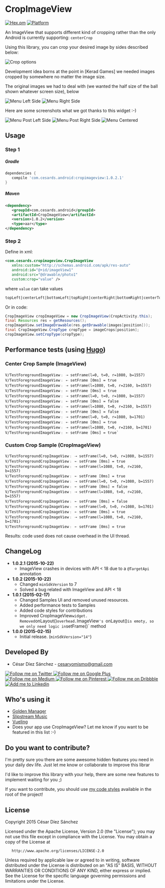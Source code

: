 CropImageView
=============
[![Hex.pm](https://img.shields.io/hexpm/l/plug.svg)](http://www.apache.org/licenses/LICENSE-2.0) [![Platform](https://img.shields.io/badge/platform-android-green.svg)](http://developer.android.com/index.html)


An ImageView that supports different kind of cropping rather than the only Android is currently supporting: `centerCrop`

Using this library, you can crop your desired image by sides described below:

![Crop options](https://github.com/cesards/CropImageView/blob/master/art/cropping.png)

Development idea borns at the point in [Kerad Games] we needed images cropped by somewhere no matter the image size.

The original images we had to deal with (we wanted the half size of the ball shown whatever screen size), below

![Menu Left Side](https://github.com/cesards/CropImageView/blob/master/art/slide_menu_left.jpg)
![Menu Right Side](https://github.com/cesards/CropImageView/blob/master/art/slide_menu_right.jpg)

Here are some screenshots what we got thanks to this widget :-)

![Menu Post Left Side](https://github.com/cesards/CropImageView/blob/master/art/crop_menu_1.png)
![Menu Post Right Side](https://github.com/cesards/CropImageView/blob/master/art/crop_menu_2.png)
![Menu Centered](https://github.com/cesards/CropImageView/blob/master/art/crop_menu_3.png)

Usage
-----
### Step 1
##### Gradle
```groovy
dependencies {
   compile 'com.cesards.android:cropimageview:1.0.2.1'
}
```
##### Maven
```xml
<dependency>
   <groupId>com.cesards.android</groupId>
   <artifactId>CropImageView</artifactId>
   <version>1.0.2</version>
   <type>aar</type>
</dependency>
```
### Step 2
Define in xml:
```xml
<com.cesards.cropimageview.CropImageView
   xmlns:custom="http://schemas.android.com/apk/res-auto"
   android:id="@+id/imageView1"
   android:src="@drawable/photo1"
   custom:crop="value" />
```
where `value` can take values
```xml
topLeft|centerLeft|bottomLeft|topRight|centerRight|bottomRight|centerTop|centerBottom
```
Or in code:
```java
CropImageView cropImageView = new CropImageView(CropActivity.this);
final Resources res = getResources();
cropImageView.setImageDrawable(res.getDrawable(images[position]));
final CropImageView.CropType cropType = imageCrops[position];
cropImageView.setCropType(cropType);
```
Performance tests (using [Hugo](https://github.com/jakeWharton/hugo))
---------

### Center Crop Sample (ImageView)
```
V/TestForegroundImageView﹕ ⇢ setFrame(l=0, t=0, r=1080, b=1557)
V/TestForegroundImageView﹕ ⇠ setFrame [0ms] = true
V/TestForegroundImageView﹕ ⇢ setFrame(l=1080, t=0, r=2160, b=1557)
V/TestForegroundImageView﹕ ⇠ setFrame [0ms] = true
V/TestForegroundImageView﹕ ⇢ setFrame(l=0, t=0, r=1080, b=1557)
V/TestForegroundImageView﹕ ⇠ setFrame [0ms] = false
V/TestForegroundImageView﹕ ⇢ setFrame(l=1080, t=0, r=2160, b=1557)
V/TestForegroundImageView﹕ ⇠ setFrame [0ms] = false
V/TestForegroundImageView﹕ ⇢ setFrame(l=0, t=0, r=1080, b=1701)
V/TestForegroundImageView﹕ ⇠ setFrame [0ms] = true
V/TestForegroundImageView﹕ ⇢ setFrame(l=1080, t=0, r=2160, b=1701)
V/TestForegroundImageView﹕ ⇠ setFrame [0ms] = true`
```

### Custom Crop Sample (CropImageView)
```
V/TestForegroundCropImageView﹕ ⇢ setFrame(l=0, t=0, r=1080, b=1557)
V/TestForegroundCropImageView﹕ ⇠ setFrame [0ms] = true
V/TestForegroundCropImageView﹕ ⇢ setFrame(l=1080, t=0, r=2160, b=1557)
V/TestForegroundCropImageView﹕ ⇠ setFrame [0ms] = true
V/TestForegroundCropImageView﹕ ⇢ setFrame(l=0, t=0, r=1080, b=1557)
V/TestForegroundCropImageView﹕ ⇠ setFrame [0ms] = false
V/TestForegroundCropImageView﹕ ⇢ setFrame(l=1080, t=0, r=2160, b=1557)
V/TestForegroundCropImageView﹕ ⇠ setFrame [0ms] = false
V/TestForegroundCropImageView﹕ ⇢ setFrame(l=0, t=0, r=1080, b=1701)
V/TestForegroundCropImageView﹕ ⇠ setFrame [0ms] = true
V/TestForegroundCropImageView﹕ ⇢ setFrame(l=1080, t=0, r=2160, b=1701)
V/TestForegroundCropImageView﹕ ⇠ setFrame [0ms] = true
```
Results: code used does not cause overhead in the UI thread.

ChangeLog
---------
* __1.0.2.1 (2015-10-22)__
   * ImageView crashes in devices with API < 18 due to a `@TargetApi` annotation
* __1.0.2 (2015-10-22)__
  * Changed `minSdkVersion` to 7
  * Solved a bug related with ImageView and API < 18
* __1.0.1 (2015-02-17)__
  * Changed Samples UI and removed unused resources.
  * Added performance tests to Samples
  * Added code styles for contributions
  * Improved CropImageView` widget. Removed `onLayout()` overhead. `ImageView`'s `onLayout()` is emoty, so we only need logic in `setFrame()` method
* __1.0.0 (2015-02-15)__
  * Initial release. (```minSdkVersion="14"```)

Developed By
------------
* César Díez Sánchez - <cesaryomismo@gmail.com>

<a href="https://twitter.com/menorking">
  <img alt="Follow me on Twitter" src="http://i.imgur.com/FMPxu5z.png" />
</a>
<a href="https://plus.google.com/115273462230054581675">
  <img alt="Follow me on Google Plus" src="http://i.imgur.com/KUyF398.png" />
</a>
<a href="https://medium.com/@cesards">
  <img alt="Follow me on Medium" src="http://i.imgur.com/oStZly8.png" />
</a>
<a href="https://www.pinterest.com/menorking/">
  <img alt="Follow me on Pinterest" src="http://i.imgur.com/ByWvWfX.png" />
</a>
<a href="https://dribbble.com/cesards">
  <img alt="Follow me on Dribbble" src="http://i.imgur.com/zWa8Fx3.png" />
</a>
<a href="http://www.linkedin.com/in/cesardiezsanchez">
  <img alt="Add me to Linkedin" src="http://i.imgur.com/GR52IsJ.png" />
</a>

Who's using it
--------------
* [Golden Manager](https://play.google.com/store/apps/details?id=com.keradgames.goldenmanager)
* [Slipstream Music](https://play.google.com/store/apps/details?id=com.cypher.slipstream&hl=en)
* [Vueling](https://play.google.com/store/apps/details?id=com.mo2o.vueling)
* Does your app use CropImageView? Let me know if you want to be featured in this list :-)

Do you want to contribute?
--------------------------
I'm pretty sure you there are some awesome hidden features you need in your daily dev life. Just let me know or collaborate to improve this librar

I'd like to improve this library with your help, there are some new features to implement waiting for you ;)

If you want to contribute, you should use [my code styles](https://github.com/cesards/CropImageView/blob/master/codestyles_DogmaLabs.xml) available in the root of the project!

License
---------

   Copyright 2015 César Díez Sánchez

   Licensed under the Apache License, Version 2.0 (the "License");
   you may not use this file except in compliance with the License.
   You may obtain a copy of the License at

       http://www.apache.org/licenses/LICENSE-2.0

   Unless required by applicable law or agreed to in writing, software
   distributed under the License is distributed on an "AS IS" BASIS,
   WITHOUT WARRANTIES OR CONDITIONS OF ANY KIND, either express or implied.
   See the License for the specific language governing permissions and
   limitations under the License.
